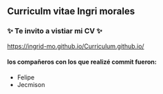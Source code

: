 ## Curriculm vitae Ingri morales 
### :sparkles: Te invito a vistiar mi CV :sparkles:
https://ingrid-mo.github.io/Curriculum.github.io/


#### los compañeros con los que realizé commit fueron:
- Felipe
- Jecmison
